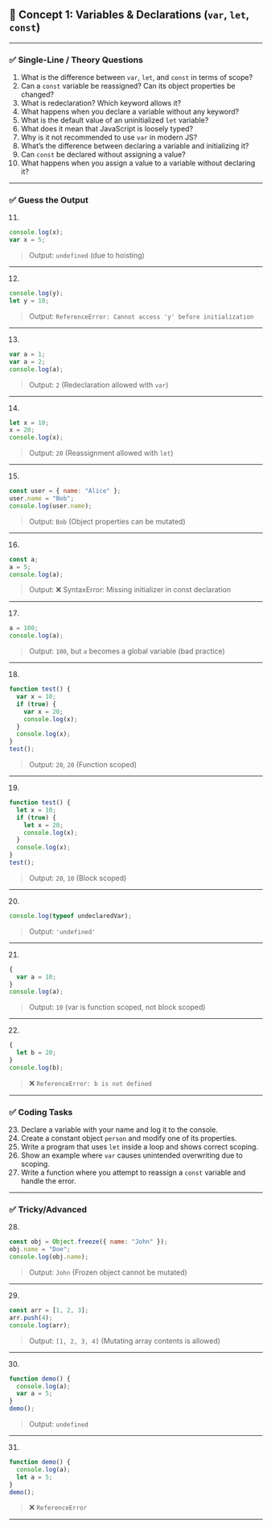 

## 🔹 **Concept 1: Variables & Declarations (`var`, `let`, `const`)**

---

### ✅ **Single-Line / Theory Questions**

1. What is the difference between `var`, `let`, and `const` in terms of scope?
2. Can a `const` variable be reassigned? Can its object properties be changed?
3. What is redeclaration? Which keyword allows it?
4. What happens when you declare a variable without any keyword?
5. What is the default value of an uninitialized `let` variable?
6. What does it mean that JavaScript is loosely typed?
7. Why is it not recommended to use `var` in modern JS?
8. What’s the difference between declaring a variable and initializing it?
9. Can `const` be declared without assigning a value?
10. What happens when you assign a value to a variable without declaring it?

---

### ✅ **Guess the Output**

11.

```js
console.log(x);
var x = 5;
```

> Output: `undefined` (due to hoisting)

---

12.

```js
console.log(y);
let y = 10;
```

> Output: `ReferenceError: Cannot access 'y' before initialization`

---

13.

```js
var a = 1;
var a = 2;
console.log(a);
```

> Output: `2` (Redeclaration allowed with `var`)

---

14.

```js
let x = 10;
x = 20;
console.log(x);
```

> Output: `20` (Reassignment allowed with `let`)

---

15.

```js
const user = { name: "Alice" };
user.name = "Bob";
console.log(user.name);
```

> Output: `Bob` (Object properties can be mutated)

---

16.

```js
const a;
a = 5;
console.log(a);
```

> Output: ❌ SyntaxError: Missing initializer in const declaration

---

17.

```js
a = 100;
console.log(a);
```

> Output: `100`, but `a` becomes a global variable (bad practice)

---

18.

```js
function test() {
  var x = 10;
  if (true) {
    var x = 20;
    console.log(x);
  }
  console.log(x);
}
test();
```

> Output: `20`, `20` (Function scoped)

---

19.

```js
function test() {
  let x = 10;
  if (true) {
    let x = 20;
    console.log(x);
  }
  console.log(x);
}
test();
```

> Output: `20`, `10` (Block scoped)

---

20.

```js
console.log(typeof undeclaredVar);
```

> Output: `'undefined'`

---

21.

```js
{
  var a = 10;
}
console.log(a);
```

> Output: `10` (var is function scoped, not block scoped)

---

22.

```js
{
  let b = 20;
}
console.log(b);
```

> ❌ `ReferenceError: b is not defined`

---

### ✅ **Coding Tasks**

23. Declare a variable with your name and log it to the console.
24. Create a constant object `person` and modify one of its properties.
25. Write a program that uses `let` inside a loop and shows correct scoping.
26. Show an example where `var` causes unintended overwriting due to scoping.
27. Write a function where you attempt to reassign a `const` variable and handle the error.

---

### ✅ **Tricky/Advanced**

28.

```js
const obj = Object.freeze({ name: "John" });
obj.name = "Doe";
console.log(obj.name);
```

> Output: `John` (Frozen object cannot be mutated)

---

29.

```js
const arr = [1, 2, 3];
arr.push(4);
console.log(arr);
```

> Output: `[1, 2, 3, 4]` (Mutating array contents is allowed)

---

30.

```js
function demo() {
  console.log(a);
  var a = 5;
}
demo();
```

> Output: `undefined`

---

31.

```js
function demo() {
  console.log(a);
  let a = 5;
}
demo();
```

> ❌ `ReferenceError`

---

